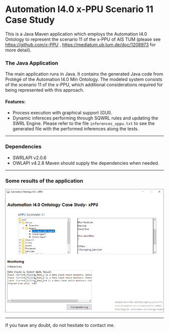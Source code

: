 # Automation I4.0 x-PPU Scenario 11 Case Study
This is a Java Maven application which employs the Automation I4.0 Ontology to represent the scenario 11 of the x-PPU of AIS TUM (please see https://github.com/x-PPU , https://mediatum.ub.tum.de/doc/1208973 for more detail).

### The Java Application
The main application runs in Java. It contains the generated Java code from Protégé of the Automation I4.0 Min Ontology. The modeled system consists of the scenario 11 of the x-PPU, which additional considerations required for being represented with this approach.




#### Features:
- Process execution with graphical support (GUI).
- Dynamic infereces performing through SQWRL rules and updating the SWRL Engine. Please refer to the file `inferences_xppu.txt` to see the generated file with the performed inferences along the tests.
-----------------------------------------------------------------------------------------------------


### Dependencies
- SWRLAPI v2.0.6
- OWLAPI v4.2.8
Maven should supply the dependencies when needed.

--------------------------------------------------------------------------------------------------------

### Some results of the application
<img src="../images/xPPU%20case%20study%20GUI_1.png">

-------------------------------------------------------------------------------------------------------

If you have any doubt, do not hesitate to contact me.
